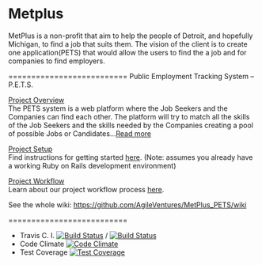 Metplus
==========================
MetPlus is a non-profit that aim to help the people of Detroit, and hopefully Michigan, to find a job that suits them. The vision of the client is to create one application(PETS) that would allow the users to find the a job and for companies to find employers.

==========================
Public Employment Tracking System – P.E.T.S.

<a href="https://github.com/AgileVentures/MetPlus_PETS/wiki/Project-Overview">Project Overview</a><br>
The PETS system is a web platform where the Job Seekers and the Companies can find each other. The platform will try to match all the skills of the Job Seekers and the skills needed by the Companies creating a pool of possible Jobs or Candidates...<a href="https://github.com/AgileVentures/MetPlus_PETS/wiki/Project-Overview">Read more</a>

<a href="https://github.com/AgileVentures/MetPlus_PETS/wiki/Project-Setup">Project Setup</a><br>
Find instructions for getting started <a href="https://github.com/AgileVentures/MetPlus_PETS/wiki/Project-Setup">here</a>. (Note: assumes you already have a working Ruby on Rails development environment)

<a href="https://github.com/AgileVentures/MetPlus_PETS/wiki/Project-Workflow">Project Workflow</a><br>
Learn about our project workflow process <a href="https://github.com/AgileVentures/MetPlus_PETS/wiki/Project-Workflow">here</a>.

See the whole wiki: <a href="https://github.com/AgileVentures/MetPlus_PETS/wiki">https://github.com/AgileVentures/MetPlus_PETS/wiki</a>

==========================
 - Travis C. I. [![Build Status](https://travis-ci.org/AgileVentures/MetPlus_PETS.svg?branch=master)](https://travis-ci.org/AgileVentures/MetPlus_PETS) / [![Build Status](https://travis-ci.org/AgileVentures/MetPlus_PETS.svg?branch=development)](https://travis-ci.org/AgileVentures/MetPlus_PETS)
 - Code Climate [![Code Climate](https://codeclimate.com/github/AgileVentures/MetPlus_PETS/badges/gpa.svg)](https://codeclimate.com/github/AgileVentures/MetPlus_PETS)
 - Test Coverage [![Test Coverage](https://codeclimate.com/github/AgileVentures/MetPlus_PETS/badges/coverage.svg)](https://codeclimate.com/github/AgileVentures/MetPlus_PETS/coverage)
